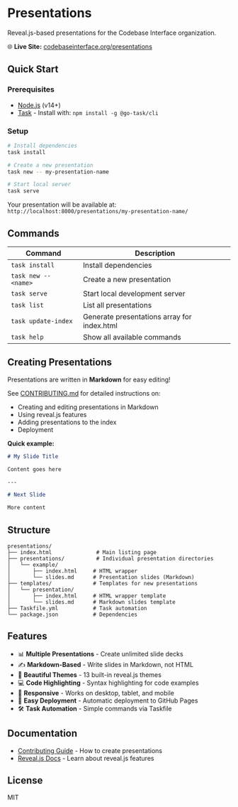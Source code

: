 # Presentations

Reveal.js-based presentations for the Codebase Interface organization.

🌐 **Live Site:** [codebaseinterface.org/presentations](https://codebaseinterface.org/presentations)

## Quick Start

### Prerequisites
- [Node.js](https://nodejs.org/) (v14+)
- [Task](https://taskfile.dev/) - Install with: `npm install -g @go-task/cli`

### Setup
```bash
# Install dependencies
task install

# Create a new presentation
task new -- my-presentation-name

# Start local server
task serve
```

Your presentation will be available at: `http://localhost:8000/presentations/my-presentation-name/`

## Commands

| Command | Description |
|---------|-------------|
| `task install` | Install dependencies |
| `task new -- <name>` | Create a new presentation |
| `task serve` | Start local development server |
| `task list` | List all presentations |
| `task update-index` | Generate presentations array for index.html |
| `task help` | Show all available commands |

## Creating Presentations

Presentations are written in **Markdown** for easy editing!

See [CONTRIBUTING.md](CONTRIBUTING.md) for detailed instructions on:
- Creating and editing presentations in Markdown
- Using reveal.js features
- Adding presentations to the index
- Deployment

**Quick example:**
```markdown
# My Slide Title

Content goes here

---

# Next Slide

More content
```

## Structure

```
presentations/
├── index.html              # Main listing page
├── presentations/          # Individual presentation directories
│   └── example/           
│       ├── index.html     # HTML wrapper
│       └── slides.md      # Presentation slides (Markdown)
├── templates/             # Templates for new presentations
│   └── presentation/
│       ├── index.html     # HTML wrapper template
│       └── slides.md      # Markdown slides template
├── Taskfile.yml           # Task automation
└── package.json           # Dependencies
```

## Features

- 📊 **Multiple Presentations** - Create unlimited slide decks
- ✍️ **Markdown-Based** - Write slides in Markdown, not HTML
- 🎨 **Beautiful Themes** - 13 built-in reveal.js themes
- 💻 **Code Highlighting** - Syntax highlighting for code examples
- 📱 **Responsive** - Works on desktop, tablet, and mobile
- 🚀 **Easy Deployment** - Automatic deployment to GitHub Pages
- 🛠️ **Task Automation** - Simple commands via Taskfile

## Documentation

- [Contributing Guide](CONTRIBUTING.md) - How to create presentations
- [Reveal.js Docs](https://revealjs.com/) - Learn about reveal.js features

## License

MIT
